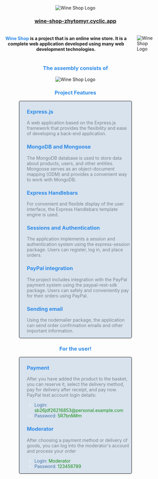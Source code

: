 <p align="center">
  <img src="https://res.cloudinary.com/dfbj7kdvy/image/upload/v1689265190/deco-photo-removebg-preview_2_hba6pd.png" alt="Wine Shop Logo">
</p>

<h3 align='center'>
  <a href="https://wine-shop-zhytomyr.cyclic.app/" target="_blank" rel="noopener noreferrer">wine-shop-zhytomyr.cyclic.app</a>
</h3>

<div style="display:flex;justify-content:center;align-items:center;">
  <h4 style="text-align:center">
    <span style="color: #2C8AE8;">Wine Shop</span> is a project that is an online wine store. It is a complete web application developed using many web development technologies.
  </h4>
  <img src="https://res.cloudinary.com/dfbj7kdvy/image/upload/v1689264050/deco-photo-removebg-preview_cszvoi.png" alt="Wine Shop Logo">
</div>

<h3 align='center' style="color:#2C8AE8">
  The assembly consists of
</h3>

<p align="center">
  <img src="https://res.cloudinary.com/dfbj7kdvy/image/upload/v1689270656/pack_jv0hmy.png" alt="Wine Shop Logo">
</p>

<h3 style="color: #2C8AE8; text-align:center;">
  Project Features
</h3>

<div style="margin-left:auto;margin-right: auto;background-color: #D8E3EE;border: 1px solid black;border-radius: 4px;width: 70%;">
  <ul style="color: white;list-style: none;">
    <li>
      <h3 style="color:#2C8AE8">Express.js</h3>
      <p style="color: #798189">A web application based on the Express.js framework that provides the flexibility and ease of developing a back-end application.</p>
    </li>
    <li>
      <h3 style="color:#2C8AE8">MongoDB and Mongoose</h3>
      <p style="color: #798189">The MongoDB database is used to store data about products, users, and other entities. Mongoose serves as an object-document mapping (ODM) and provides a convenient way to work with MongoDB.</p>
    </li>
    <li>
      <h3 style="color:#2C8AE8">Express Handlebars</h3>
      <p style="color: #798189">For convenient and flexible display of the user interface, the Express Handlebars template engine is used.</p>
    </li>
    <li>
      <h3 style="color:#2C8AE8">Sessions and Authentication</h3>
      <p style="color: #798189">The application implements a session and authentication system using the express-session package. Users can register, log in, and place orders.</p>
    </li>
    <li>
      <h3 style="color:#2C8AE8">PayPal integration</h3>
      <p style="color: #798189">The project includes integration with the PayPal payment system using the paypal-rest-sdk package. Users can safely and conveniently pay for their orders using PayPal.</p>
    </li>
    <li>
      <h3 style="color:#2C8AE8">Sending email</h3>
      <p style="color: #798189">Using the nodemailer package, the application can send order confirmation emails and other important information.</p>
    </li>
  </ul>
</div>

<h3 style="color: #2C8AE8;text-align:center;">For the user!</h3>

<div style="margin-left:auto;margin-right: auto;background-color: #D8E3EE;border: 1px solid black;border-radius: 4px;width: 70%;">
  <ul style="color: white;list-style: none;">
    <li>
      <h3 style="color:#2C8AE8">Payment</h3>
      <p style="color: #798189">After you have added the product to the basket, you can reserve it, select the delivery method, pay for delivery after receipt, and pay now. PayPal test account login details:</p>
      <ul>
        <li><span style="color: #3D70A4">Login: </span><span style="color: #108A10">sb26jdf26216853@personal.example.com</span></li>
        <li><span style="color: #3D70A4">Password: </span><span style="color: #108A10">5R7bnM#m</span></li>
      </ul>
    </li>
    <li>
      <h3 style="color:#2C8AE8">Moderator</h3>
      <p style="color: #798189">After choosing a payment method or delivery of goods, you can log into the moderator's account and process your order</p>
      <ul>
        <li><span style="color: #3D70A4">Login: </span><span style="color: #108A10">Moderator</span></li>
        <li><span style="color: #3D70A4">Password: </span><span style="color: #108A10">123456789</span></li>
      </ul>
    </li>
  </ul>
</div>
